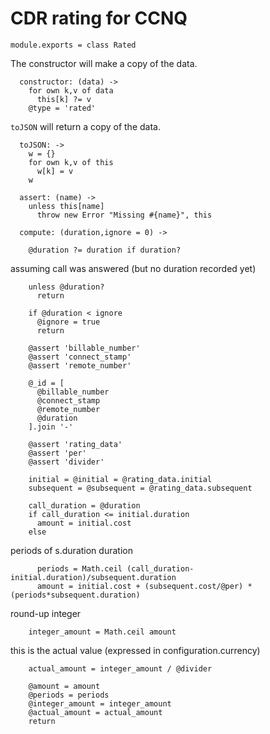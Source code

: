 CDR rating for CCNQ
===================

    module.exports = class Rated

The constructor will make a copy of the data.

      constructor: (data) ->
        for own k,v of data
          this[k] ?= v
        @type = 'rated'

`toJSON` will return a copy of the data.

      toJSON: ->
        w = {}
        for own k,v of this
          w[k] = v
        w

      assert: (name) ->
        unless this[name]
          throw new Error "Missing #{name}", this

      compute: (duration,ignore = 0) ->

        @duration ?= duration if duration?

assuming call was answered (but no duration recorded yet)

        unless @duration?
          return

        if @duration < ignore
          @ignore = true
          return

        @assert 'billable_number'
        @assert 'connect_stamp'
        @assert 'remote_number'

        @_id = [
          @billable_number
          @connect_stamp
          @remote_number
          @duration
        ].join '-'

        @assert 'rating_data'
        @assert 'per'
        @assert 'divider'

        initial = @initial = @rating_data.initial
        subsequent = @subsequent = @rating_data.subsequent

        call_duration = @duration
        if call_duration <= initial.duration
          amount = initial.cost
        else

periods of s.duration duration

          periods = Math.ceil (call_duration-initial.duration)/subsequent.duration
          amount = initial.cost + (subsequent.cost/@per) * (periods*subsequent.duration)

round-up integer

        integer_amount = Math.ceil amount

this is the actual value (expressed in configuration.currency)

        actual_amount = integer_amount / @divider

        @amount = amount
        @periods = periods
        @integer_amount = integer_amount
        @actual_amount = actual_amount
        return
